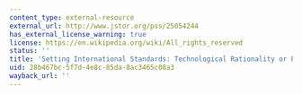 ```yaml
---
content_type: external-resource
external_url: http://www.jstor.org/pss/25054244
has_external_license_warning: true
license: https://en.wikipedia.org/wiki/All_rights_reserved
status: ''
title: 'Setting International Standards: Technological Rationality or Primacy of Power?'
uid: 28b467bc-5f7d-4e8c-85da-8ac3465c08a3
wayback_url: ''
---
```

